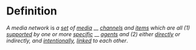 # Definition

_A media network_ is _a_ [_set_](set.md) _of_ [_media_](media.md) __ [_channels_](channel.md) _and_ [_items_](item.md) _which are all (1)_ [_supported_](support.md) _by one or more_ [_specific_](specific.md) __ [_agents_](agent.md) _and (2) either_ [_directly_](direct.md) _or indirectly, and_ [_intentionally_](intend.md)_,_ [_linked_](link.md) _to each other_.
